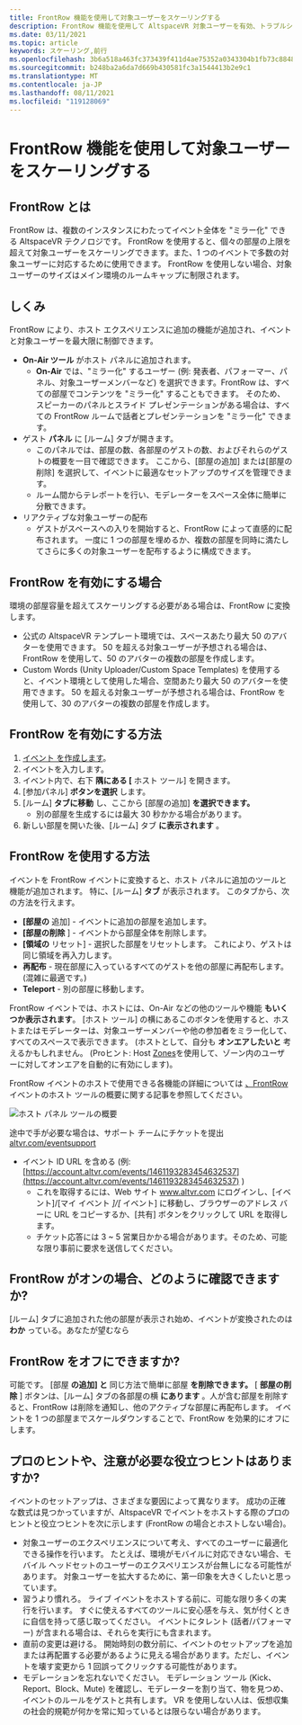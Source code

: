 ```yaml
---
title: FrontRow 機能を使用して対象ユーザーをスケーリングする
description: FrontRow 機能を使用して AltspaceVR 対象ユーザーを有効、トラブルシューティング、スケーリングする方法について説明します。
ms.date: 03/11/2021
ms.topic: article
keywords: スケーリング,前行
ms.openlocfilehash: 3b6a518a463fc373439f411d4ae75352a0343304b1fb73c8848d3bfd5fa19973
ms.sourcegitcommit: b248ba2a6da7d669b430581fc3a1544413b2e9c1
ms.translationtype: MT
ms.contentlocale: ja-JP
ms.lasthandoff: 08/11/2021
ms.locfileid: "119128069"
---
```

# <a name="scaling-your-audiences-with-frontrow-feature"></a>FrontRow 機能を使用して対象ユーザーをスケーリングする

## <a name="what-is-frontrow"></a>FrontRow とは

FrontRow は、複数のインスタンスにわたってイベント全体を "ミラー化" できる AltspaceVR テクノロジです。 FrontRow を使用すると、個々の部屋の上限を超えて対象ユーザーをスケーリングできます。また、1 つのイベントで多数の対象ユーザーに対応するために使用できます。 FrontRow を使用しない場合、対象ユーザーのサイズはメイン環境のルームキャップに制限されます。

## <a name="how-does-it-work"></a>しくみ

FrontRow により、ホスト エクスペリエンスに追加の機能が追加され、イベントと対象ユーザーを最大限に制御できます。 

* **On-Air ツール** がホスト パネルに追加されます。
    * **On-Air** では、"ミラー化" するユーザー (例: 発表者、パフォーマー、パネル、対象ユーザーメンバーなど) を選択できます。FrontRow は、すべての部屋でコンテンツを "ミラー化" することもできます。 そのため、スピーカーのパネルとスライド プレゼンテーションがある場合は、すべての FrontRow ルームで話者とプレゼンテーションを "ミラー化" できます。
* ゲスト **パネル** に [ルーム] タブが開きます。
    * このパネルでは、部屋の数、各部屋のゲストの数、およびそれらのゲストの概要を一目で確認できます。 ここから、[部屋の追加] または[部屋の削除] を選択して、イベントに最適なセットアップのサイズを管理できます。
    * ルーム間からテレポートを行い、モデレーターをスペース全体に簡単に分散できます。
* リアクティブな対象ユーザーの配布
    * ゲストがスペースへの入りを開始すると、FrontRow によって直感的に配布されます。 一度に 1 つの部屋を埋めるか、複数の部屋を同時に満たしてさらに多くの対象ユーザーを配布するように構成できます。

## <a name="when-to-enable-frontrow"></a>FrontRow を有効にする場合

環境の部屋容量を超えてスケーリングする必要がある場合は、FrontRow に変換します。

* 公式の AltspaceVR テンプレート環境では、スペースあたり最大 50 のアバターを使用できます。 50 を超える対象ユーザーが予想される場合は、FrontRow を使用して、50 のアバターの複数の部屋を作成します。
* Custom Words (Unity Uploader/Custom Space Templates) を使用すると、イベント環境として使用した場合、空間あたり最大 50 のアバターを使用できます。 50 を超える対象ユーザーが予想される場合は、FrontRow を使用して、30 のアバターの複数の部屋を作成します。

## <a name="how-to-enable-frontrow"></a>FrontRow を有効にする方法

1. [イベント を作成します](https://account.altvr.com/events/new)。
2. イベントを入力します。
3. イベント内で、右下 **隅にある [** ホスト ツール] を開きます。
4. [参加パネル] **ボタンを選択** します。
5. [ルーム] **タブに移動** し、ここから [部屋の追加] **を選択できます。**
    * 別の部屋を生成するには最大 30 秒かかる場合があります。 
6. 新しい部屋を開いた後、[ルーム] タブ **に表示されます** 。 

## <a name="how-to-use-frontrow"></a>FrontRow を使用する方法

イベントを FrontRow イベントに変換すると、ホスト パネルに追加のツールと機能が追加されます。 特に、[ルーム] **タブ** が表示されます。 このタブから、次の方法を行えます。

* **[部屋の** 追加] - イベントに追加の部屋を追加します。 
* **[部屋の削除** ] - イベントから部屋全体を削除します。
* **[領域の** リセット] - 選択した部屋をリセットします。 これにより、ゲストは同じ領域を再入力します。
* **再配布** - 現在部屋に入っているすべてのゲストを他の部屋に再配布します。 (混雑に最適です。)
* **Teleport** - 別の部屋に移動します。

FrontRow イベントでは、ホストには、On-Air などの他のツールや機能 **もいくつか表示されます**。 [ホスト ツール] の横にあるこのボタンを使用すると、ホストまたはモデレーターは、対象ユーザーメンバーや他の参加者をミラー化して、すべてのスペースで表示できます。 (ホストとして、自分も **オンエアしたいと** 考えるかもしれません。 (Proヒント: Host [Zones](https://altvr.com/holiday2020/)を使用して、ゾーン内のユーザーに対してオンエアを自動的に有効にします)。

FrontRow イベントのホストで使用できる各機能の詳細については [、FrontRow](../tutorials/host-tools-for-events.md) イベントのホスト ツールの概要に関する記事を参照してください。

![ホスト パネル ツールの概要](images/scaling-audiences.png)

途中で手が必要な場合は、サポート チームにチケットを提出 [altvr.com/eventsupport](https://help.altvr.com/hc/en-us/requests/new?ticket_form_id=360001833313)

* イベント ID URL を含める (例: [https://account.altvr.com/events/1461193283454632537](https://account.altvr.com/events/1461193283454632537) )
    * これを取得するには、Web サイト www.altvr.com にログインし、[イベント]/[マイ イベント *]/[* イベント] に移動し、ブラウザーのアドレス バーに URL をコピーするか、[共有] ボタンをクリックして URL を取得します。
    * チケット応答には 3 ~ 5 営業日かかる場合があります。そのため、可能な限り事前に要求を送信してください。
 
## <a name="how-will-i-know-when-frontrow-is-on"></a>FrontRow がオンの場合、どのように確認できますか?

[ルーム] タブに追加された他の部屋が表示され始め、イベントが変換されたのは **わか** っている。あなたが望むなら 
 
## <a name="can-i-turn-off-frontrow"></a>FrontRow をオフにできますか?

可能です。 [部屋 **の追加] と** 同じ方法で簡単に部屋 **を削除できます。** [ **部屋の削除** ] ボタンは、[ルーム] タブの各部屋の横 **にあります** 。人が含む部屋を削除すると、FrontRow は削除を通知し、他のアクティブな部屋に再配布します。 イベントを 1 つの部屋までスケールダウンすることで、FrontRow を効果的にオフにします。 
 
## <a name="any-pro-tips-or-helpful-hints-to-be-aware-of"></a>プロのヒントや、注意が必要な役立つヒントはありますか?

イベントのセットアップは、さまざまな要因によって異なります。 成功の正確な数式は見つかっていますが、AltspaceVR でイベントをホストする際のプロのヒントと役立つヒントを次に示します (FrontRow の場合とホストしない場合)。
* 対象ユーザーのエクスペリエンスについて考え、すべてのユーザーに最適化できる操作を行います。 たとえば、環境がモバイルに対応できない場合、モバイル ヘッドセットのユーザーのエクスペリエンスが台無しになる可能性があります。 対象ユーザーを拡大するために、第一印象を大きくしたいと思っています。
* 習うより慣れろ。 ライブ イベントをホストする前に、可能な限り多くの実行を行います。 すぐに使えるすべてのツールに安心感を与え、気が付くときに自信を持って感じ取ってください。 イベントにタレント (話者/パフォーマー) が含まれる場合は、それらを実行にも含まれます。
* 直前の変更は避ける。 開始時刻の数分前に、イベントのセットアップを追加または再配置する必要があるように見える場合があります。ただし、イベントを壊す変更から 1 回誤ってクリックする可能性があります。 
* モデレーションを忘れないでください。 モデレーション ツール (Kick、Report、Block、Mute) を確認し、モデレーターを割り当て、物を見つめ、イベントのルールをゲストと共有します。 VR を使用しない人は、仮想収集の社会的規範が何かを常に知っているとは限らない場合があります。